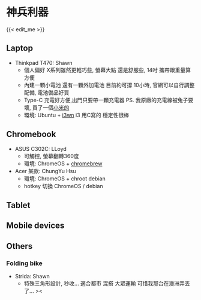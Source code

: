 # 神兵利器
{{< edit_me >}}

## Laptop
 - Thinkpad T470: Shawn
   - 個人偏好 X系列雖然更輕巧些, 螢幕大點 還是舒服些, 14吋 攜帶跟重量算方便
   - 內建一顆小電池 還有一顆外加電池 目前約可撐 10小時, 官網可以自行調整配備, 電池備品好買
   - Type-C 充電好方便,出門只要帶一顆充電器 PS. 我原廠的充電線被兔子要壞, 買了一個[小米的](https://item.mi.com/1170700024.html)
   - 環境: Ubuntu + [i3wn](https://i3wm.org/) i3 用C寫的 穩定性很棒
   
## Chromebook
 - ASUS C302C: LLoyd 
   - 可觸控, 螢幕翻轉360度
   - 環境: ChromeOS + [chromebrew](https://github.com/skycocker/chromebrew)
 - Acer 某款: ChungYu Hsu 
   - 環境: ChromeOS + chroot debian
   - hotkey 切換 ChromeOS / debian
   
## Tablet

## Mobile devices

## Others

### Folding bike
 - Strida: Shawn
   - 特殊三角形設計, 秒收... 適合都市 混搭 大眾運輸 可惜我那台在澳洲弄丟了... ><
